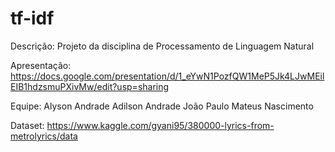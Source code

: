 # tf-idf

Descrição:
Projeto da disciplina de Processamento de Linguagem Natural

Apresentação:
https://docs.google.com/presentation/d/1_eYwN1PozfQW1MeP5Jk4LJwMEilEIB1hdzsmuPXivMw/edit?usp=sharing

Equipe:
Alyson Andrade
Adilson Andrade
João Paulo
Mateus Nascimento

Dataset:
https://www.kaggle.com/gyani95/380000-lyrics-from-metrolyrics/data